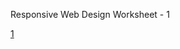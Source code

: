 Responsive Web Design Worksheet - 1

<a href="https://RahulRanganathan.github.io/WebDesignWorksheet-1/Worksheet-1.html"> 1 </a>
